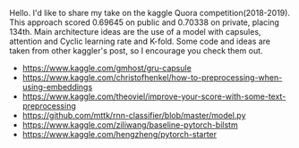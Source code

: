 Hello. I'd like to share my take on the kaggle Quora competition(2018-2019).
This approach scored 0.69645 on public and 0.70338 on private, placing 134th.
Main architecture ideas are the use of a model with capsules, attention and Cyclic learning rate and K-fold.
Some code and ideas are taken from other kaggler's post, so I encourage you check them out. 

* https://www.kaggle.com/gmhost/gru-capsule
* https://www.kaggle.com/christofhenkel/how-to-preprocessing-when-using-embeddings
* https://www.kaggle.com/theoviel/improve-your-score-with-some-text-preprocessing
* https://github.com/mttk/rnn-classifier/blob/master/model.py
* https://www.kaggle.com/ziliwang/baseline-pytorch-bilstm
* https://www.kaggle.com/hengzheng/pytorch-starter